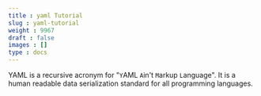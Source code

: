 ```yaml
---
title : yaml Tutorial
slug : yaml-tutorial
weight : 9967
draft : false
images : []
type : docs
---
```


YAML is a recursive acronym for "`Y`AML `A`in't `M`arkup `L`anguage". It is a human readable data serialization standard for all programming languages.

